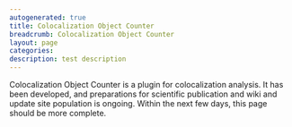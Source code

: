 ```yaml
---
autogenerated: true
title: Colocalization Object Counter
breadcrumb: Colocalization Object Counter
layout: page
categories: 
description: test description
---
```


Colocalization Object Counter is a plugin for colocalization analysis. It has been developed, and preparations for scientific publication and wiki and update site population is ongoing. Within the next few days, this page should be more complete.
